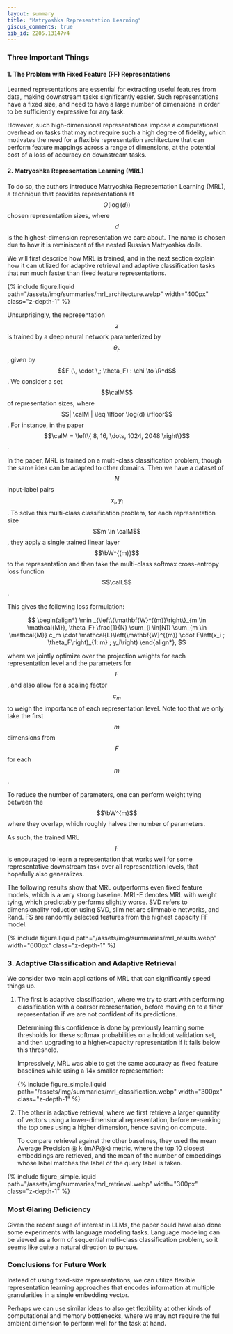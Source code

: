 ```yaml
---
layout: summary
title: "Matryoshka Representation Learning"
giscus_comments: true
bib_id: 2205.13147v4
---
```


### Three Important Things

#### 1. The Problem with Fixed Feature (FF) Representations

Learned representations are essential for extracting useful features
from data, making downstream tasks significantly easier.
Such representations have a fixed size, and need to have a large
number of dimensions in order to be sufficiently expressive for any
task.

However, such high-dimensional representations impose a computational overhead
on tasks that may not require such a high degree of fidelity, which motivates
the need for a flexible representation architecture that can perform feature
mappings across a range of dimensions, at the potential cost of a loss of
accuracy on downstream tasks.

#### 2. Matryoshka Representation Learning (MRL)

To do so, the authors introduce Matryoshka Representation Learning (MRL),
a technique that provides representations at $$O(\log (d))$$ chosen
representation sizes, where $$d$$ is the
highest-dimension representation we care about. The name is chosen due to how it is
reminiscent of the nested Russian Matryoshka dolls.

We will first describe how MRL is trained, and in the next section explain how
it can utilized for adaptive retrieval and adaptive classification tasks that
run much faster than fixed feature representations.

{% include figure.liquid
    path="/assets/img/summaries/mrl_architecture.webp"
    width="400px"
    class="z-depth-1"
%}

Unsurprisingly, the representation $$z$$ is trained by a deep neural network parameterized by $$\theta_F$$, given by
$$F (\, \cdot \,; \theta_F) : \chi \to \R^d$$.
We consider a set $$\calM$$ of representation sizes,
where $$| \calM | \leq \lfloor \log(d) \rfloor$$.
For instance, in the paper $$\calM = \left\{ 8, 16, \dots, 1024, 2048 \right\}$$.

In the paper, MRL is trained on a multi-class classification problem,
though the same idea can be adapted to other domains. Then
we have a dataset of $$N$$ input-label pairs $$x_i, y_i$$.
To solve this multi-class classification problem,
for each representation size $$m \in \calM$$, they apply a single trained linear
layer $$\bW^{(m)}$$
to the representation and then take the multi-class softmax cross-entropy loss
function $$\calL$$.

This gives the following loss formulation:

$$
\begin{align*}
\min _{\left\{\mathbf{W}^{(m)}\right\}_{m \in \mathcal{M}}, \theta_F} \frac{1}{N} \sum_{i \in[N]} \sum_{m \in \mathcal{M}} c_m \cdot \mathcal{L}\left(\mathbf{W}^{(m)} \cdot F\left(x_i ; \theta_F\right)_{1: m} ; y_i\right)
\end{align*},
$$

where we jointly optimize over the projection weights for each representation level and the parameters for $$F$$, and also
allow for a scaling factor $$c_m$$ to weigh the importance
of each representation level.
Note too that we only take the first $$m$$ dimensions from
$$F$$ for each $$m$$.

To reduce the number of parameters, one can perform weight tying
between the $$\bW^{m}$$ where they overlap, which roughly halves the number of
parameters.

As such, the trained MRL $$F$$ is encouraged to learn a representation that
works well for some representative downstream task over all representation
levels, that hopefully also generalizes.

The following results show that MRL outperforms even fixed feature models,
which is a very strong baseline. MRL-E denotes MRL with weight tying,
which predictably performs slightly worse. SVD refers to dimensionality
reduction using SVD, slim net are slimmable networks, and Rand. FS are randomly
selected features from the highest capacity FF model.

{% include figure.liquid
    path="/assets/img/summaries/mrl_results.webp"
    width="600px"
    class="z-depth-1"
%}

### 3. Adaptive Classification and Adaptive Retrieval

We consider two main applications of MRL that can significantly speed things up.

1. The first is adaptive classification, where we try to start with performing classification
   with a coarser representation, before moving on to a finer representation if we are not confident of its predictions.

   Determining this confidence is done by previously learning some thresholds for
   these softmax probabilities on a holdout validation set, and then upgrading to a
   higher-capacity representation if it falls below this threshold.

   Impressively, MRL was able to get the same accuracy as fixed feature baselines while using
   a 14x smaller representation:

   {% include figure_simple.liquid
        path="/assets/img/summaries/mrl_classification.webp"
        width="300px"
        class="z-depth-1"
    %}

2. The other is adaptive retrieval, where we first retrieve a larger quantity
   of vectors using a lower-dimensional representation, before re-ranking the top ones using
   a higher dimension, hence saving on compute.

   To compare retrieval against the other baselines, they used the mean Average Precision @ k (mAP@k)
   metric, where the top 10 closest embeddings are retrieved, and the mean of
   the number of embeddings whose label matches the label of the query label is
   taken.

{% include figure_simple.liquid
    path="/assets/img/summaries/mrl_retrieval.webp"
    width="300px"
    class="z-depth-1"
%}

### Most Glaring Deficiency

Given the recent surge of interest in LLMs, the paper could have also done
some experiments with language modeling tasks.
Language modeling can be viewed as a form of sequential multi-class
classification problem, so it seems like quite a natural direction to pursue.

### Conclusions for Future Work

Instead of using fixed-size representations, we can utilize flexible representation learning approaches that encodes information
at multiple granularities in a single embedding vector.

Perhaps we can use similar ideas to also get flexibility at other kinds of
computational and memory bottlenecks, where we may not require the full ambient
dimension to perform well for the task at hand.
